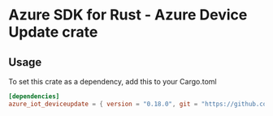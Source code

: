 # Azure SDK for Rust - Azure Device Update crate



## Usage

To set this crate as a dependency, add this to your Cargo.toml

```toml
[dependencies]
azure_iot_deviceupdate = { version = "0.18.0", git = "https://github.com/Azure/azure-sdk-for-rust" }
```
